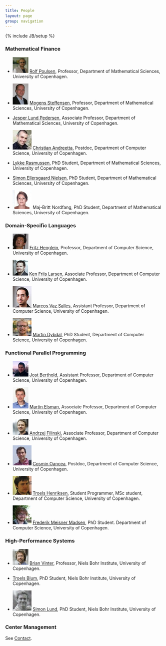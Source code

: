```yaml
---
title: People
layout: page
group: navigation
---
```

{% include JB/setup %}

### Mathematical Finance

* ![Rolf Poulsen](images/103_poulsen_cms.jpg) [Rolf
  Poulsen](http://www.math.ku.dk/~rolf), Professor, Department of
  Mathematical Sciences, University of Copenhagen.

* ![Mogens Steffensen](images/99_steffensen_math.jpg) [Mogens Steffensen](http://www.math.ku.dk/~mogens), Professor,
  Department of Mathematical Sciences, University of Copenhagen.

* [Jesper Lund Pedersen](http://www.math.ku.dk/~jesper), Associate
  Professor, Department of Mathematical Sciences, University of
  Copenhagen.

* ![Christian Andreetta](images/andreetta.jpg) [Christian
  Andreetta](http://www.diku.dk/Ansatte/?id=354703&vis=medarbejder),
  Postdoc, Department of Computer Science, University of Copenhagen.

* [Lykke Rasmussen](http://quantess.net), PhD Student, Department of
  Mathematical Sciences, University of Copenhagen.

* [Simon Ellersgaard Nielsen](http://www.math.ku.dk/om/ansatte/?id=442839&vis=medarbejder), PhD Student, Department of Mathematical
  Sciences, University of Copenhagen.

* ![Maj-Britt Nordfang](images/nordfang.jpg) Maj-Britt Nordfang, PhD
   Student, Department of Mathematical Sciences, University of
   Copenhagen.

### Domain-Specific Languages

* ![Fritz Henglein](images/95_henglein_cms.jpg) [Fritz
  Henglein](http://www.diku.dk/~henglein), Professor, Department of
  Computer Science, University of Copenhagen.

* ![Ken Friis Larsen](images/102_friislarsen_cms.jpg) [Ken Friis
  Larsen](http://www.diku.dk/~kflarsen), Associate Professor,
  Department of Computer Science, University of Copenhagen.

* ![Marcos Vaz Salles](images/salles.jpg) [Marcos Vaz Salles](http://www.diku.dk/~vmarcos), Assistant
  Professor, Department of Computer Science, University of Copenhagen.

* ![Martin Dybdal](images/dybdal.jpg) [Martin Dybdal](http://www.linkedin.com/in/martindybdal), PhD
  Student, Department of Computer Science, University of Copenhagen.

### Functional Parallel Programming

* ![Jost Berthold](images/101_jostberthold20091220_square_2.jpg) [Jost Berthold](http://www.diku.dk/berthold),
  Assistant Professor, Department of Computer Science, University of
  Copenhagen.

* ![Martin Elsman](images/96_elsman_web.jpg) [Martin Elsman](http://www.elsman.com), Associate Professor,
  Department of Computer Science, University of Copenhagen.

* ![Andrzej Filinski](images/100_filinski_cms.jpg) [Andrzej Filinski](http://www.diku.dk/~andrzej), Associate
  Professor, Department of Computer Science, University of Copenhagen.

* ![Cosmin Oancea](images/cosmin.jpg) [Cosmin Oancea](http://www.diku.dk/~zgh600), Postdoc, Department of
  Computer Science, University of Copenhagen.

* ![Troels Henriksen](images/thenriksen.jpg) [Troels Henriksen](http://sigkill.dk/), Student Programmer, MSc student, Department of Computer Science, University of Copenhagen.

* ![Frederik Meisner Madsen](images/meisner.jpg) [Frederik Meisner Madsen](http://www.linkedin.com/in/frederikmm),
  PhD Student. Department of Computer Science, University of
  Copenhagen.

### High-Performance Systems

* ![Brian Vinter](images/98_vinter_cms.jpg) [Brian
  Vinter](http://forskning.ku.dk/search/profil/?id=228317), Professor,
  Niels Bohr Institute, University of Copenhagen.

* [Troels Blum](http://forskning.ku.dk/search/profil/?id=139293), PhD
  Student, Niels Bohr Institute, University of Copenhagen.

* ![Simon Lund](images/simonlund.gif) [Simon Lund](http://forskning.ku.dk/search/profil/?id=288223), PhD
  Student, Niels Bohr Institute, University of Copenhagen.

### Center Management

See [Contact](contact.html).
